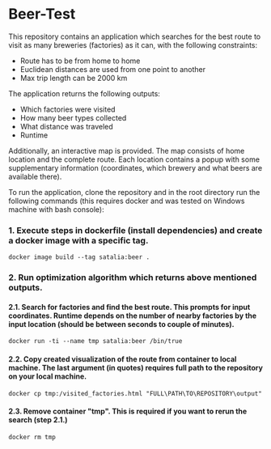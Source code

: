# Beer-Test
This repository contains an application which searches for the best route to visit as many breweries (factories) as it can, with the following constraints:
* Route has to be from home to home
* Euclidean distances are used from one point to another
* Max trip length can be 2000 km


The application returns the following outputs:
* Which factories were visited
* How many beer types collected
* What distance was traveled
* Runtime

Additionally, an interactive map is provided. The map consists of home location and the complete route. Each location contains a popup with some supplementary information (coordinates, which brewery and what beers are available there).

To run the application, clone the repository and in the root directory run the following commands (this requires docker and was tested on Windows machine with bash console):

### 1. Execute steps in dockerfile (install dependencies) and create a docker image with a specific tag.
`docker image build --tag satalia:beer .`
### 2. Run optimization algorithm which returns above mentioned outputs.
#### 2.1. Search for factories and find the best route. This prompts for input coordinates. Runtime depends on the number of nearby factories by the input location (should be between seconds to couple of minutes).
`docker run -ti --name tmp satalia:beer /bin/true`
#### 2.2. Copy created visualization of the route from container to local machine. The last argument (in quotes) requires full path to the repository on your local machine.
`docker cp tmp:/visited_factories.html "FULL\PATH\TO\REPOSITORY\output"`
#### 2.3. Remove container "tmp". This is required if you want to rerun the search (step 2.1.) 
`docker rm tmp`

